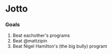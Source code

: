 # Jotto
### Goals
1. Beat eachother's programs
2. Beat @mattzipin
3. Beat Nigel Hamilton's (the big bully) program
